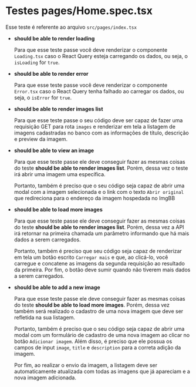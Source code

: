 # Testes pages/Home.spec.tsx
Esse teste é referente ao arquivo `src/pages/index.tsx`

- **should be able to render loading**

    Para que esse teste passe você deve renderizar o componente `Loading.tsx` caso o React Query esteja carregando os dados, ou seja, o `isLoading` for `true`.

- **should be able to render error**

    Para que esse teste passe você deve renderizar o componente `Error.tsx` caso o React Query tenha falhado ao carregar os dados, ou seja, o `isError` for `true`.

- **should be able to render images list**

    Para que esse teste passe o seu código deve ser capaz de fazer uma requisição GET para rota `images` e renderizar em tela a listagem de imagens cadastradas no banco com as informações de título, descrição e preview da imagem.

- **should be able to view an image**

    Para que esse teste passe ele deve conseguir fazer as mesmas coisas do teste **should be able to render images list**. Porém, dessa vez o teste irá abrir uma imagem uma específica.

    Portanto, também é preciso que o seu código seja capaz de abrir uma modal com a imagem selecionada e o link com o texto `Abrir original` que redireciona para o endereço da imagem hospedada no ImgBB

- **should be able to load more images**

    Para que esse teste passe ele deve conseguir fazer as mesmas coisas do teste **should be able to render images list**. Porém, dessa vez a API irá retornar na primeira chamada um parâmetro informando que há mais dados a serem carregados.

    Portanto, também é preciso que seu código seja capaz de renderizar em tela um botão escrito `Carregar mais` e que, ao clicá-lo, você carregue e concatene as imagens da segunda requisição ao resultado da primeira. Por fim, o botão deve sumir quando não tiverem mais dados a serem carregados.

- **should be able to add a new image**

    Para que esse teste passe ele deve conseguir fazer as mesmas coisas do teste **should be able to load more images**. Porém, dessa vez também será realizado o cadastro de uma nova imagem que deve ser refletida na sua listagem.

    Portanto, também é preciso que o seu código seja capaz de abrir uma modal com um formulário de cadastro de uma nova imagem ao clicar no botão `Adicionar imagem`. Além disso, é preciso que ele possua os campos de input `image`, `title` e `description` para a correta adição da imagem.

    Por fim, ao realizar o envio da imagem, a listagem deve ser automaticamente atualizada com todas as imagens que já apareciam e a nova imagem adicionada.
